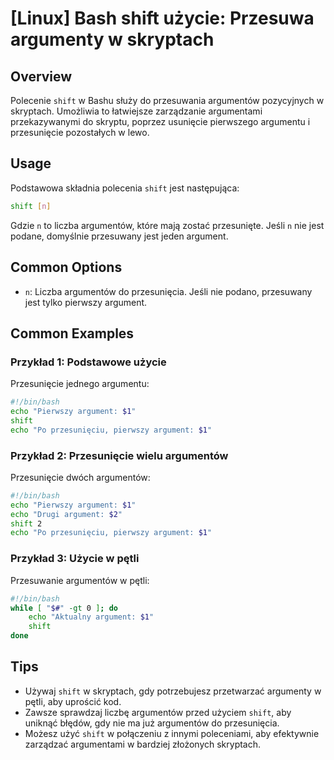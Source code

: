 # [Linux] Bash shift użycie: Przesuwa argumenty w skryptach

## Overview
Polecenie `shift` w Bashu służy do przesuwania argumentów pozycyjnych w skryptach. Umożliwia to łatwiejsze zarządzanie argumentami przekazywanymi do skryptu, poprzez usunięcie pierwszego argumentu i przesunięcie pozostałych w lewo.

## Usage
Podstawowa składnia polecenia `shift` jest następująca:

```bash
shift [n]
```

Gdzie `n` to liczba argumentów, które mają zostać przesunięte. Jeśli `n` nie jest podane, domyślnie przesuwany jest jeden argument.

## Common Options
- `n`: Liczba argumentów do przesunięcia. Jeśli nie podano, przesuwany jest tylko pierwszy argument.

## Common Examples

### Przykład 1: Podstawowe użycie
Przesunięcie jednego argumentu:

```bash
#!/bin/bash
echo "Pierwszy argument: $1"
shift
echo "Po przesunięciu, pierwszy argument: $1"
```

### Przykład 2: Przesunięcie wielu argumentów
Przesunięcie dwóch argumentów:

```bash
#!/bin/bash
echo "Pierwszy argument: $1"
echo "Drugi argument: $2"
shift 2
echo "Po przesunięciu, pierwszy argument: $1"
```

### Przykład 3: Użycie w pętli
Przesuwanie argumentów w pętli:

```bash
#!/bin/bash
while [ "$#" -gt 0 ]; do
    echo "Aktualny argument: $1"
    shift
done
```

## Tips
- Używaj `shift` w skryptach, gdy potrzebujesz przetwarzać argumenty w pętli, aby uprościć kod.
- Zawsze sprawdzaj liczbę argumentów przed użyciem `shift`, aby uniknąć błędów, gdy nie ma już argumentów do przesunięcia.
- Możesz użyć `shift` w połączeniu z innymi poleceniami, aby efektywnie zarządzać argumentami w bardziej złożonych skryptach.